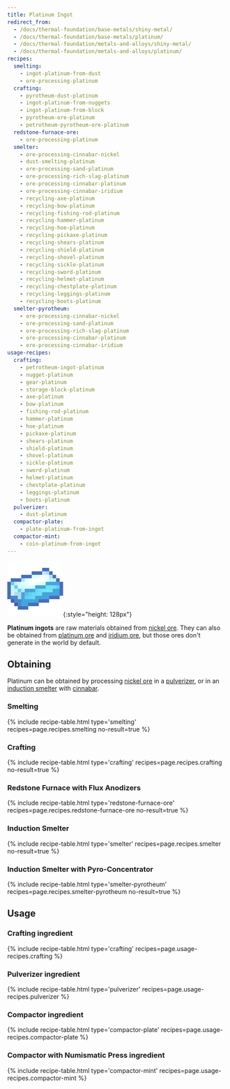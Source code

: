 ```yaml
---
title: Platinum Ingot
redirect_from:
  - /docs/thermal-foundation/base-metals/shiny-metal/
  - /docs/thermal-foundation/base-metals/platinum/
  - /docs/thermal-foundation/metals-and-alloys/shiny-metal/
  - /docs/thermal-foundation/metals-and-alloys/platinum/
recipes:
  smelting:
    - ingot-platinum-from-dust
    - ore-processing-platinum
  crafting:
    - pyrotheum-dust-platinum
    - ingot-platinum-from-nuggets
    - ingot-platinum-from-block
    - pyrotheum-ore-platinum
    - petrotheum-pyrotheum-ore-platinum
  redstone-furnace-ore:
    - ore-processing-platinum
  smelter:
    - ore-processing-cinnabar-nickel
    - dust-smelting-platinum
    - ore-processing-sand-platinum
    - ore-processing-rich-slag-platinum
    - ore-processing-cinnabar-platinum
    - ore-processing-cinnabar-iridium
    - recycling-axe-platinum
    - recycling-bow-platinum
    - recycling-fishing-rod-platinum
    - recycling-hammer-platinum
    - recycling-hoe-platinum
    - recycling-pickaxe-platinum
    - recycling-shears-platinum
    - recycling-shield-platinum
    - recycling-shovel-platinum
    - recycling-sickle-platinum
    - recycling-sword-platinum
    - recycling-helmet-platinum
    - recycling-chestplate-platinum
    - recycling-leggings-platinum
    - recycling-boots-platinum
  smelter-pyrotheum:
    - ore-processing-cinnabar-nickel
    - ore-processing-sand-platinum
    - ore-processing-rich-slag-platinum
    - ore-processing-cinnabar-platinum
    - ore-processing-cinnabar-iridium
usage-recipes:
  crafting:
    - petrotheum-ingot-platinum
    - nugget-platinum
    - gear-platinum
    - storage-block-platinum
    - axe-platinum
    - bow-platinum
    - fishing-rod-platinum
    - hammer-platinum
    - hoe-platinum
    - pickaxe-platinum
    - shears-platinum
    - shield-platinum
    - shovel-platinum
    - sickle-platinum
    - sword-platinum
    - helmet-platinum
    - chestplate-platinum
    - leggings-platinum
    - boots-platinum
  pulverizer:
    - dust-platinum
  compactor-plate:
    - plate-platinum-from-ingot
  compactor-mint:
    - coin-platinum-from-ingot
---
```


![Platinum ingot](/assets/images/thermal-foundation/ingot-platinum.png){:style="height: 128px"}


**Platinum ingots** are raw materials obtained from [nickel
ore](/docs/thermal-foundation/world/ores/nickel-ore/). They can also be obtained
from [platinum ore](/docs/thermal-foundation/world/ores/platinum-ore/) and
[iridium ore](/docs/thermal-foundation/world/ores/iridium-ore/), but those ores
don't generate in the world by default.


Obtaining
---------

Platinum can be obtained by processing [nickel
ore](/docs/thermal-foundation/world/ores/nickel-ore/) in a
[pulverizer](/docs/thermal-expansion/machines/pulverizer/), or in an [induction
smelter](/docs/thermal-expansion/machines/induction-smelter/) with
[cinnabar](/docs/thermal-foundation/items/materials/other/cinnabar/).

### Smelting
{% include recipe-table.html type='smelting' recipes=page.recipes.smelting no-result=true %}

### Crafting
{% include recipe-table.html type='crafting' recipes=page.recipes.crafting no-result=true %}

### Redstone Furnace with Flux Anodizers
{% include recipe-table.html type='redstone-furnace-ore' recipes=page.recipes.redstone-furnace-ore no-result=true %}

### Induction Smelter
{% include recipe-table.html type='smelter' recipes=page.recipes.smelter no-result=true %}

### Induction Smelter with Pyro-Concentrator
{% include recipe-table.html type='smelter-pyrotheum' recipes=page.recipes.smelter-pyrotheum no-result=true %}


Usage
-----

### Crafting ingredient
{% include recipe-table.html type='crafting' recipes=page.usage-recipes.crafting %}

### Pulverizer ingredient
{% include recipe-table.html type='pulverizer' recipes=page.usage-recipes.pulverizer %}

### Compactor ingredient
{% include recipe-table.html type='compactor-plate' recipes=page.usage-recipes.compactor-plate %}

### Compactor with Numismatic Press ingredient
{% include recipe-table.html type='compactor-mint' recipes=page.usage-recipes.compactor-mint %}
